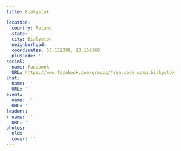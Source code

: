 ```yaml
---
title: Bialystok

location:
  country: Poland
  state: 
  city: Bialystok
  neighborhood: 
  coordinates: 53.132398, 23.159168
  plusCode: ''
social:
  name: Facebook
  URL: https://www.facebook.com/groups/free.code.camp.bialystok
chat:
  name: ''
  URL: ''
event:
  name: ''
  URL: ''
leaders:
- name: ''
  URL: ''
photos:
  old: 
  cover: ''
---
```

